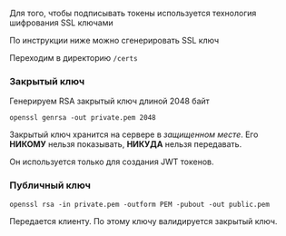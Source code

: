 Для того, чтобы подписывать токены используется технология шифрования SSL ключами

По инструкции ниже можно сгенерировать SSL ключ

Переходим в директорию ```/certs```

### Закрытый ключ
Генерируем RSA закрытый ключ длиной 2048 байт
```shell
openssl genrsa -out private.pem 2048
```

Закрытый ключ хранится на сервере в *защищенном месте*. Его **НИКОМУ** нельзя показывать, **НИКУДА** нельзя передавать.

Он используется только для создания JWT токенов.

### Публичный ключ
```shell
openssl rsa -in private.pem -outform PEM -pubout -out public.pem
```

Передается клиенту. По этому ключу валидируется закрытый ключ.
